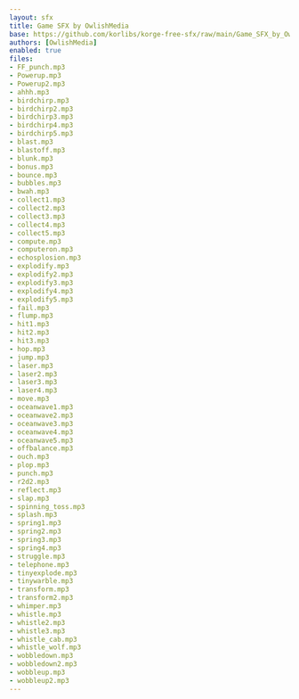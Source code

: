 ```yaml
---
layout: sfx
title: Game SFX by OwlishMedia
base: https://github.com/korlibs/korge-free-sfx/raw/main/Game_SFX_by_OwlishMedia/
authors: [OwlishMedia]
enabled: true
files:
- FF_punch.mp3
- Powerup.mp3
- Powerup2.mp3
- ahhh.mp3
- birdchirp.mp3
- birdchirp2.mp3
- birdchirp3.mp3
- birdchirp4.mp3
- birdchirp5.mp3
- blast.mp3
- blastoff.mp3
- blunk.mp3
- bonus.mp3
- bounce.mp3
- bubbles.mp3
- bwah.mp3
- collect1.mp3
- collect2.mp3
- collect3.mp3
- collect4.mp3
- collect5.mp3
- compute.mp3
- computeron.mp3
- echosplosion.mp3
- explodify.mp3
- explodify2.mp3
- explodify3.mp3
- explodify4.mp3
- explodify5.mp3
- fail.mp3
- flump.mp3
- hit1.mp3
- hit2.mp3
- hit3.mp3
- hop.mp3
- jump.mp3
- laser.mp3
- laser2.mp3
- laser3.mp3
- laser4.mp3
- move.mp3
- oceanwave1.mp3
- oceanwave2.mp3
- oceanwave3.mp3
- oceanwave4.mp3
- oceanwave5.mp3
- offbalance.mp3
- ouch.mp3
- plop.mp3
- punch.mp3
- r2d2.mp3
- reflect.mp3
- slap.mp3
- spinning_toss.mp3
- splash.mp3
- spring1.mp3
- spring2.mp3
- spring3.mp3
- spring4.mp3
- struggle.mp3
- telephone.mp3
- tinyexplode.mp3
- tinywarble.mp3
- transform.mp3
- transform2.mp3
- whimper.mp3
- whistle.mp3
- whistle2.mp3
- whistle3.mp3
- whistle_cab.mp3
- whistle_wolf.mp3
- wobbledown.mp3
- wobbledown2.mp3
- wobbleup.mp3
- wobbleup2.mp3
---
```

